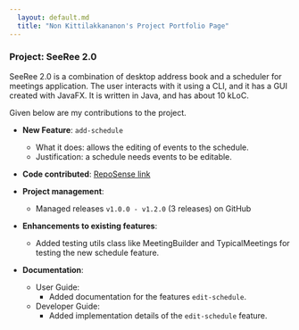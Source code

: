 ```yaml
---
  layout: default.md
  title: "Non Kittilakkananon's Project Portfolio Page"
---
```


### Project: SeeRee 2.0

SeeRee 2.0 is a combination of desktop address book and a scheduler for meetings application. The user interacts with
it using a CLI, and it has a GUI created with JavaFX. It is written in Java, and has about 10 kLoC.

Given below are my contributions to the project.

* **New Feature**: `add-schedule`
  * What it does: allows the editing of events to the schedule.
  * Justification: a schedule needs events to be editable.

* **Code contributed**: [RepoSense link](https://nus-cs2103-ay2425s1.github.io/tp-dashboard/?search=tata32000)

* **Project management**:
  * Managed releases `v1.0.0 - v1.2.0` (3 releases) on GitHub

* **Enhancements to existing features**:
  * Added testing utils class like MeetingBuilder and TypicalMeetings for testing the new schedule feature.

* **Documentation**:
  * User Guide:
    * Added documentation for the features `edit-schedule`.
  * Developer Guide:
    * Added implementation details of the `edit-schedule` feature.